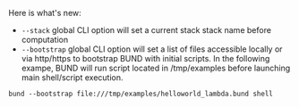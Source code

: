 Here is what's new:
* ```--stack``` global CLI option will set a current stack stack name before computation
* ```--bootstrap``` global CLI option will set a list of files accessible locally or via http/https to bootstrap BUND with initial scripts. In the following exampe, BUND will run script located in /tmp/examples before launching main shell/script execution.
```shell
bund --bootstrap file:///tmp/examples/helloworld_lambda.bund shell
```
